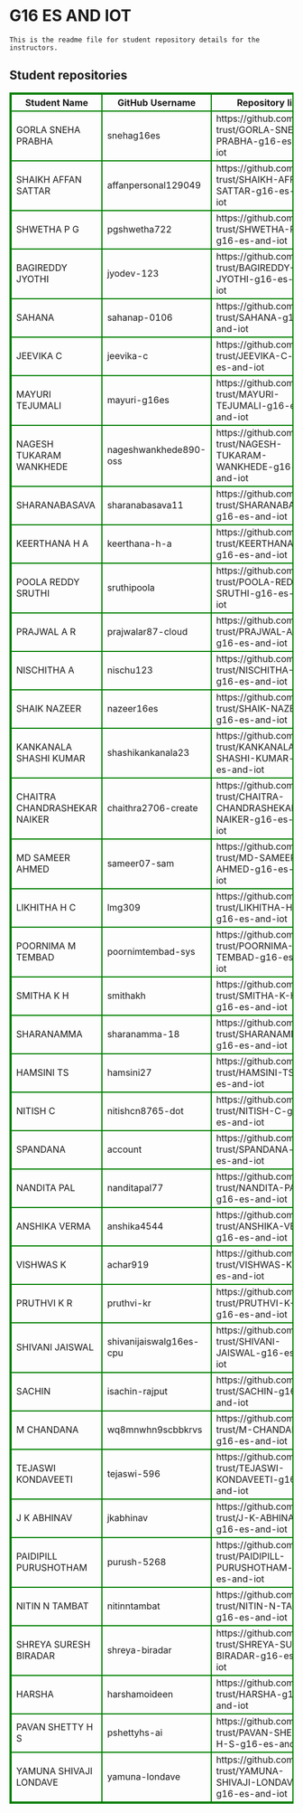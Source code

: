 # G16 ES AND IOT
    This is the readme file for student repository details for the instructors.
## Student repositories 
<table style="border : 2px solid green; width:100%;">
<tr >
<th style="border : 2px solid green;">Student Name</th>
<th style="border : 2px solid green;">GitHub Username</th>
<th style="border : 2px solid green;">Repository link</th>
</tr>
<tr style="border : 2px solid green;">
<td style="border : 2px solid green;">GORLA SNEHA PRABHA</td> 

<td style="border : 2px solid green;">snehag16es</td> 

<td style="border : 2px solid green;">https://github.com/sure-trust/GORLA-SNEHA-PRABHA-g16-es-and-iot</td> 
</tr>

<tr style="border : 2px solid green;">
<td style="border : 2px solid green;">SHAIKH AFFAN SATTAR</td> 

<td style="border : 2px solid green;">affanpersonal129049</td> 

<td style="border : 2px solid green;">https://github.com/sure-trust/SHAIKH-AFFAN-SATTAR-g16-es-and-iot</td> 
</tr>

<tr style="border : 2px solid green;">
<td style="border : 2px solid green;">SHWETHA P G</td> 

<td style="border : 2px solid green;">pgshwetha722</td> 

<td style="border : 2px solid green;">https://github.com/sure-trust/SHWETHA-P-G-g16-es-and-iot</td> 
</tr>

<tr style="border : 2px solid green;">
<td style="border : 2px solid green;">BAGIREDDY JYOTHI</td> 

<td style="border : 2px solid green;">jyodev-123</td> 

<td style="border : 2px solid green;">https://github.com/sure-trust/BAGIREDDY-JYOTHI-g16-es-and-iot</td> 
</tr>

<tr style="border : 2px solid green;">
<td style="border : 2px solid green;">SAHANA</td> 

<td style="border : 2px solid green;">sahanap-0106</td> 

<td style="border : 2px solid green;">https://github.com/sure-trust/SAHANA-g16-es-and-iot</td> 
</tr>

<tr style="border : 2px solid green;">
<td style="border : 2px solid green;">JEEVIKA C</td> 

<td style="border : 2px solid green;">jeevika-c</td> 

<td style="border : 2px solid green;">https://github.com/sure-trust/JEEVIKA-C-g16-es-and-iot</td> 
</tr>

<tr style="border : 2px solid green;">
<td style="border : 2px solid green;">MAYURI TEJUMALI</td> 

<td style="border : 2px solid green;">mayuri-g16es</td> 

<td style="border : 2px solid green;">https://github.com/sure-trust/MAYURI-TEJUMALI-g16-es-and-iot</td> 
</tr>

<tr style="border : 2px solid green;">
<td style="border : 2px solid green;">NAGESH TUKARAM WANKHEDE</td> 

<td style="border : 2px solid green;">nageshwankhede890-oss</td> 

<td style="border : 2px solid green;">https://github.com/sure-trust/NAGESH-TUKARAM-WANKHEDE-g16-es-and-iot</td> 
</tr>

<tr style="border : 2px solid green;">
<td style="border : 2px solid green;">SHARANABASAVA</td> 

<td style="border : 2px solid green;">sharanabasava11</td> 

<td style="border : 2px solid green;">https://github.com/sure-trust/SHARANABASAVA-g16-es-and-iot</td> 
</tr>

<tr style="border : 2px solid green;">
<td style="border : 2px solid green;">KEERTHANA H A</td> 

<td style="border : 2px solid green;">keerthana-h-a</td> 

<td style="border : 2px solid green;">https://github.com/sure-trust/KEERTHANA-H-A-g16-es-and-iot</td> 
</tr>

<tr style="border : 2px solid green;">
<td style="border : 2px solid green;">POOLA REDDY SRUTHI</td> 

<td style="border : 2px solid green;">sruthipoola</td> 

<td style="border : 2px solid green;">https://github.com/sure-trust/POOLA-REDDY-SRUTHI-g16-es-and-iot</td> 
</tr>

<tr style="border : 2px solid green;">
<td style="border : 2px solid green;">PRAJWAL A R</td> 

<td style="border : 2px solid green;">prajwalar87-cloud</td> 

<td style="border : 2px solid green;">https://github.com/sure-trust/PRAJWAL-A-R-g16-es-and-iot</td> 
</tr>

<tr style="border : 2px solid green;">
<td style="border : 2px solid green;">NISCHITHA A</td> 

<td style="border : 2px solid green;">nischu123</td> 

<td style="border : 2px solid green;">https://github.com/sure-trust/NISCHITHA-A-g16-es-and-iot</td> 
</tr>

<tr style="border : 2px solid green;">
<td style="border : 2px solid green;">SHAIK NAZEER</td> 

<td style="border : 2px solid green;">nazeer16es</td> 

<td style="border : 2px solid green;">https://github.com/sure-trust/SHAIK-NAZEER-g16-es-and-iot</td> 
</tr>

<tr style="border : 2px solid green;">
<td style="border : 2px solid green;">KANKANALA SHASHI KUMAR</td> 

<td style="border : 2px solid green;">shashikankanala23</td> 

<td style="border : 2px solid green;">https://github.com/sure-trust/KANKANALA-SHASHI-KUMAR-g16-es-and-iot</td> 
</tr>

<tr style="border : 2px solid green;">
<td style="border : 2px solid green;">CHAITRA CHANDRASHEKAR NAIKER</td> 

<td style="border : 2px solid green;">chaithra2706-create</td> 

<td style="border : 2px solid green;">https://github.com/sure-trust/CHAITRA-CHANDRASHEKAR-NAIKER-g16-es-and-iot</td> 
</tr>

<tr style="border : 2px solid green;">
<td style="border : 2px solid green;">MD SAMEER AHMED</td> 

<td style="border : 2px solid green;">sameer07-sam</td> 

<td style="border : 2px solid green;">https://github.com/sure-trust/MD-SAMEER-AHMED-g16-es-and-iot</td> 
</tr>

<tr style="border : 2px solid green;">
<td style="border : 2px solid green;">LIKHITHA H C</td> 

<td style="border : 2px solid green;">lmg309</td> 

<td style="border : 2px solid green;">https://github.com/sure-trust/LIKHITHA-H-C-g16-es-and-iot</td> 
</tr>

<tr style="border : 2px solid green;">
<td style="border : 2px solid green;">POORNIMA M TEMBAD</td> 

<td style="border : 2px solid green;">poornimtembad-sys</td> 

<td style="border : 2px solid green;">https://github.com/sure-trust/POORNIMA-M-TEMBAD-g16-es-and-iot</td> 
</tr>

<tr style="border : 2px solid green;">
<td style="border : 2px solid green;">SMITHA K H</td> 

<td style="border : 2px solid green;">smithakh</td> 

<td style="border : 2px solid green;">https://github.com/sure-trust/SMITHA-K-H-g16-es-and-iot</td> 
</tr>

<tr style="border : 2px solid green;">
<td style="border : 2px solid green;">SHARANAMMA</td> 

<td style="border : 2px solid green;">sharanamma-18</td> 

<td style="border : 2px solid green;">https://github.com/sure-trust/SHARANAMMA-g16-es-and-iot</td> 
</tr>

<tr style="border : 2px solid green;">
<td style="border : 2px solid green;">HAMSINI TS</td> 

<td style="border : 2px solid green;">hamsini27</td> 

<td style="border : 2px solid green;">https://github.com/sure-trust/HAMSINI-TS-g16-es-and-iot</td> 
</tr>

<tr style="border : 2px solid green;">
<td style="border : 2px solid green;">NITISH C</td> 

<td style="border : 2px solid green;">nitishcn8765-dot</td> 

<td style="border : 2px solid green;">https://github.com/sure-trust/NITISH-C-g16-es-and-iot</td> 
</tr>

<tr style="border : 2px solid green;">
<td style="border : 2px solid green;">SPANDANA</td> 

<td style="border : 2px solid green;">account</td> 

<td style="border : 2px solid green;">https://github.com/sure-trust/SPANDANA-g16-es-and-iot</td> 
</tr>

<tr style="border : 2px solid green;">
<td style="border : 2px solid green;">NANDITA PAL</td> 

<td style="border : 2px solid green;">nanditapal77</td> 

<td style="border : 2px solid green;">https://github.com/sure-trust/NANDITA-PAL-g16-es-and-iot</td> 
</tr>

<tr style="border : 2px solid green;">
<td style="border : 2px solid green;">ANSHIKA VERMA</td> 

<td style="border : 2px solid green;">anshika4544</td> 

<td style="border : 2px solid green;">https://github.com/sure-trust/ANSHIKA-VERMA-g16-es-and-iot</td> 
</tr>

<tr style="border : 2px solid green;">
<td style="border : 2px solid green;">VISHWAS K</td> 

<td style="border : 2px solid green;">achar919</td> 

<td style="border : 2px solid green;">https://github.com/sure-trust/VISHWAS-K-g16-es-and-iot</td> 
</tr>

<tr style="border : 2px solid green;">
<td style="border : 2px solid green;">PRUTHVI K R</td> 

<td style="border : 2px solid green;">pruthvi-kr</td> 

<td style="border : 2px solid green;">https://github.com/sure-trust/PRUTHVI-K-R-g16-es-and-iot</td> 
</tr>

<tr style="border : 2px solid green;">
<td style="border : 2px solid green;">SHIVANI JAISWAL</td> 

<td style="border : 2px solid green;">shivanijaiswalg16es-cpu</td> 

<td style="border : 2px solid green;">https://github.com/sure-trust/SHIVANI-JAISWAL-g16-es-and-iot</td> 
</tr>

<tr style="border : 2px solid green;">
<td style="border : 2px solid green;">SACHIN</td> 

<td style="border : 2px solid green;">isachin-rajput</td> 

<td style="border : 2px solid green;">https://github.com/sure-trust/SACHIN-g16-es-and-iot</td> 
</tr>

<tr style="border : 2px solid green;">
<td style="border : 2px solid green;">M CHANDANA</td> 

<td style="border : 2px solid green;">wq8mnwhn9scbbkrvs</td> 

<td style="border : 2px solid green;">https://github.com/sure-trust/M-CHANDANA-g16-es-and-iot</td> 
</tr>

<tr style="border : 2px solid green;">
<td style="border : 2px solid green;">TEJASWI KONDAVEETI</td> 

<td style="border : 2px solid green;">tejaswi-596</td> 

<td style="border : 2px solid green;">https://github.com/sure-trust/TEJASWI-KONDAVEETI-g16-es-and-iot</td> 
</tr>

<tr style="border : 2px solid green;">
<td style="border : 2px solid green;">J K ABHINAV</td> 

<td style="border : 2px solid green;">jkabhinav</td> 

<td style="border : 2px solid green;">https://github.com/sure-trust/J-K-ABHINAV-g16-es-and-iot</td> 
</tr>

<tr style="border : 2px solid green;">
<td style="border : 2px solid green;">PAIDIPILL PURUSHOTHAM</td> 

<td style="border : 2px solid green;">purush-5268</td> 

<td style="border : 2px solid green;">https://github.com/sure-trust/PAIDIPILL-PURUSHOTHAM-g16-es-and-iot</td> 
</tr>

<tr style="border : 2px solid green;">
<td style="border : 2px solid green;">NITIN N TAMBAT</td> 

<td style="border : 2px solid green;">nitinntambat</td> 

<td style="border : 2px solid green;">https://github.com/sure-trust/NITIN-N-TAMBAT-g16-es-and-iot</td> 
</tr>

<tr style="border : 2px solid green;">
<td style="border : 2px solid green;">SHREYA SURESH BIRADAR</td> 

<td style="border : 2px solid green;">shreya-biradar</td> 

<td style="border : 2px solid green;">https://github.com/sure-trust/SHREYA-SURESH-BIRADAR-g16-es-and-iot</td> 
</tr>

<tr style="border : 2px solid green;">
<td style="border : 2px solid green;">HARSHA</td> 

<td style="border : 2px solid green;">harshamoideen</td> 

<td style="border : 2px solid green;">https://github.com/sure-trust/HARSHA-g16-es-and-iot</td> 
</tr>

<tr style="border : 2px solid green;">
<td style="border : 2px solid green;">PAVAN SHETTY H S</td> 

<td style="border : 2px solid green;">pshettyhs-ai</td> 

<td style="border : 2px solid green;">https://github.com/sure-trust/PAVAN-SHETTY-H-S-g16-es-and-iot</td> 
</tr>

<tr style="border : 2px solid green;">
<td style="border : 2px solid green;">YAMUNA SHIVAJI LONDAVE</td> 

<td style="border : 2px solid green;">yamuna-londave</td> 

<td style="border : 2px solid green;">https://github.com/sure-trust/YAMUNA-SHIVAJI-LONDAVE-g16-es-and-iot</td> 
</tr>
